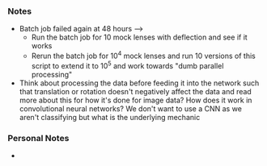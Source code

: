 ### Notes

- Batch job failed again at 48 hours -->
	- Run the batch job for $10$ mock lenses with deflection and see if it works
	- Rerun the batch job for $10^4$ mock lenses and run 10 versions of this script to extend it to $10^5$ and work towards "dumb parallel processing"
- Think about processing the data before feeding it into the network such that translation or rotation doesn't negatively affect the data and read more about this for how it's done for image data? How does it work in convolutional neural networks? We don't want to use a CNN as we aren't classifying but what is the underlying mechanic 
### Personal Notes

- 